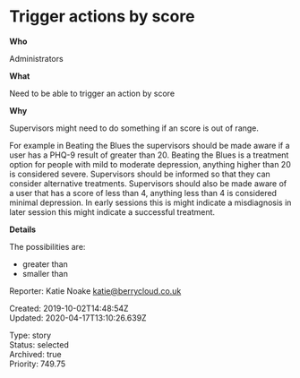 # Trigger actions by score

**Who**

Administrators

**What**

Need to be able to trigger an action by score

**Why**

Supervisors might need to do something if an score is out of range.

For example in Beating the Blues the supervisors should be made aware if a user has a PHQ-9 result of greater than 20. Beating the Blues is a treatment option for people with mild to moderate depression, anything higher than 20 is considered severe. Supervisors should be informed so that they can consider alternative treatments. Supervisors should also be made aware of a user that has a score of less than 4, anything less than 4 is considered minimal depression. In early sessions this is might indicate a misdiagnosis in later session this might indicate a successful treatment.

**Details**

The possibilities are:

- greater than
- smaller than

Reporter: Katie Noake <katie@berrycloud.co.uk>  

Created: 2019-10-02T14:48:54Z  
Updated: 2020-04-17T13:10:26.639Z

Type: story  
Status: selected  
Archived: true  
Priority: 749.75
